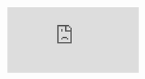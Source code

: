<embed src="https://zheyu-zhuang.github.io/files/cv_zheyu_2022_public.pdf" type="application/pdf" />